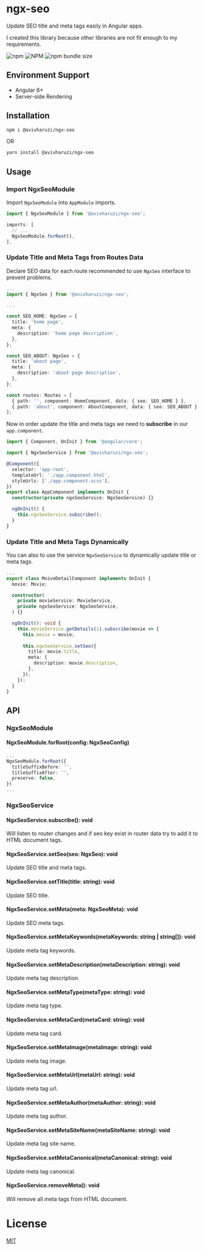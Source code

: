 # ngx-seo

Update SEO title and meta tags easily in Angular apps.

I created this library because other libraries are not fit enough to my requirements.

![npm](https://img.shields.io/npm/v/@avivharuzi/ngx-seo) ![NPM](https://img.shields.io/npm/l/@avivharuzi/ngx-seo) ![npm bundle size](https://img.shields.io/bundlephobia/min/@avivharuzi/ngx-seo)

## Environment Support

- Angular 6+
- Server-side Rendering

## Installation

```sh
npm i @avivharuzi/ngx-seo
```

OR

```sh
yarn install @avivharuzi/ngx-seo
```

## Usage

### Import NgxSeoModule

Import `NgxSeoModule` into `AppModule` imports.

```ts
import { NgxSeoModule } from '@avivharuzi/ngx-seo';

imports: [
  // ...
  NgxSeoModule.forRoot(),
],
```

### Update Title and Meta Tags from Routes Data 

Declare SEO data for each route recommended to use `NgxSeo` interface to prevent problems.

```ts
...
import { NgxSeo } from '@avivharuzi/ngx-seo';

...

const SEO_HOME: NgxSeo = {
  title: 'home page',
  meta: {
    description: 'home page description',
  },
};

const SEO_ABOUT: NgxSeo = {
  title: 'about page',
  meta: {
    description: 'about page description',
  },
};

const routes: Routes = [
  { path: '', component: HomeComponent, data: { seo: SEO_HOME } },
  { path: 'about', component: AboutComponent, data: { seo: SEO_ABOUT } },
];
```

Now in order update the title and meta tags we need to **subscribe** in our `app.component`.

```ts
import { Component, OnInit } from '@angular/core';

import { NgxSeoService } from '@avivharuzi/ngx-seo';

@Component({
  selector: 'app-root',
  templateUrl: './app.component.html',
  styleUrls: ['./app.component.scss'],
})
export class AppComponent implements OnInit {
  constructor(private ngxSeoService: NgxSeoService) {}

  ngOnInit() {
    this.ngxSeoService.subscribe();
  }
}
```

### Update Title and Meta Tags Dynamically

You can also to use the service `NgxSeoService` to dynamically update title or meta tags.

```ts
...
export class MoiveDetailComponent implements OnInit {
  movie: Movie;

  constructor(
    private movieService: MovieService,
    private ngxSeoService: NgxSeoService,
  ) {}

  ngOnInit(): void {
    this.movieService.getDetails(1).subscribe(movie => {
      this.movie = movie;
    
      this.ngxSeoService.setSeo({
        title: movie.title,
        meta: {
          description: movie.description,
        },
      });
    });
  }
}
```

## API

### NgxSeoModule

#### NgxSeoModule.forRoot(config: NgxSeoConfig)

```ts
...
NgxSeoModule.forRoot({
  titleSuffixBefore: '',
  titleSuffixAfter: '',
  preserve: false,
})
...
```

### NgxSeoService

#### NgxSeoService.subscribe(): void

Will listen to router changes and if seo key exist in router data try to add it to HTML document tags.

#### NgxSeoService.setSeo(seo: NgxSeo): void

Update SEO title and meta tags.

#### NgxSeoService.setTitle(title: string): void

Update SEO title.

#### NgxSeoService.setMeta(meta: NgxSeoMeta): void

Update SEO meta tags.

#### NgxSeoService.setMetaKeywords(metaKeywords: string | string[]): void

Update meta tag keywords.

#### NgxSeoService.setMetaDescription(metaDescription: string): void

Update meta tag description.

#### NgxSeoService.setMetaType(metaType: string): void

Update meta tag type.

#### NgxSeoService.setMetaCard(metaCard: string): void

Update meta tag card.

#### NgxSeoService.setMetaImage(metaImage: string): void

Update meta tag image.

#### NgxSeoService.setMetaUrl(metaUrl: string): void

Update meta tag url.

#### NgxSeoService.setMetaAuthor(metaAuthor: string): void

Update meta tag author.

#### NgxSeoService.setMetaSiteName(metaSiteName: string): void

Update meta tag site name.

#### NgxSeoService.setMetaCanonical(metaCanonical: string): void

Update meta tag canonical.

#### NgxSeoService.removeMeta(): void

Will remove all meta tags from HTML document.

# License

[MIT](LICENSE)
